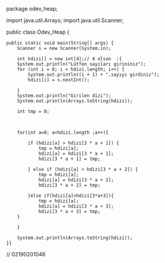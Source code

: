 package odev_heap;

import java.util.Arrays;
import java.util.Scanner;

public class Odev_Heap {

    public static void main(String[] args) {
        Scanner s = new Scanner(System.in);

        int hdizi[] = new int[4];// 4 olsun  :{
        System.out.println("Lütfen sayıları girininiz");
        for (int i = 0; i < hdizi.length; i++) {
            System.out.println((i + 1) + ".sayıyı girdiniz");
            hdizi[i] = s.nextInt();

        }
        System.out.println("Girilen dizi");
        System.out.println(Arrays.toString(hdizi));

        int tmp = 0;
       
        
        
        for(int a=0; a<hdizi.length ;a++){
            
            if (hdizi[a] > hdizi[3 * a + 1]) {
                tmp = hdizi[a];
                hdizi[a] = hdizi[3 * a + 1];
                hdizi[3 * a + 1] = tmp;

            } else if (hdizi[a] > hdizi[3 * a + 2]) {
                tmp = hdizi[a];
                hdizi[a] = hdizi[3 * a + 2];
                hdizi[3 * a + 2] = tmp;

            }else if(hdizi[a]>hdizi[3*a+3]){
                tmp = hdizi[a];
                hdizi[a] = hdizi[3 * a + 3];
                hdizi[3 * a + 3] = tmp;
        }
                
        }
        
        System.out.println(Arrays.toString(hdizi)); 
    }}
// 02190201046
